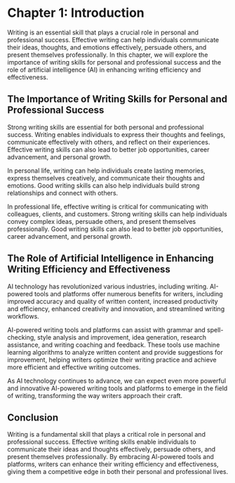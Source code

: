 Chapter 1: Introduction
=======================

Writing is an essential skill that plays a crucial role in personal and professional success. Effective writing can help individuals communicate their ideas, thoughts, and emotions effectively, persuade others, and present themselves professionally. In this chapter, we will explore the importance of writing skills for personal and professional success and the role of artificial intelligence (AI) in enhancing writing efficiency and effectiveness.

The Importance of Writing Skills for Personal and Professional Success
----------------------------------------------------------------------

Strong writing skills are essential for both personal and professional success. Writing enables individuals to express their thoughts and feelings, communicate effectively with others, and reflect on their experiences. Effective writing skills can also lead to better job opportunities, career advancement, and personal growth.

In personal life, writing can help individuals create lasting memories, express themselves creatively, and communicate their thoughts and emotions. Good writing skills can also help individuals build strong relationships and connect with others.

In professional life, effective writing is critical for communicating with colleagues, clients, and customers. Strong writing skills can help individuals convey complex ideas, persuade others, and present themselves professionally. Good writing skills can also lead to better job opportunities, career advancement, and personal growth.

The Role of Artificial Intelligence in Enhancing Writing Efficiency and Effectiveness
-------------------------------------------------------------------------------------

AI technology has revolutionized various industries, including writing. AI-powered tools and platforms offer numerous benefits for writers, including improved accuracy and quality of written content, increased productivity and efficiency, enhanced creativity and innovation, and streamlined writing workflows.

AI-powered writing tools and platforms can assist with grammar and spell-checking, style analysis and improvement, idea generation, research assistance, and writing coaching and feedback. These tools use machine learning algorithms to analyze written content and provide suggestions for improvement, helping writers optimize their writing practice and achieve more efficient and effective writing outcomes.

As AI technology continues to advance, we can expect even more powerful and innovative AI-powered writing tools and platforms to emerge in the field of writing, transforming the way writers approach their craft.

Conclusion
----------

Writing is a fundamental skill that plays a critical role in personal and professional success. Effective writing skills enable individuals to communicate their ideas and thoughts effectively, persuade others, and present themselves professionally. By embracing AI-powered tools and platforms, writers can enhance their writing efficiency and effectiveness, giving them a competitive edge in both their personal and professional lives.
